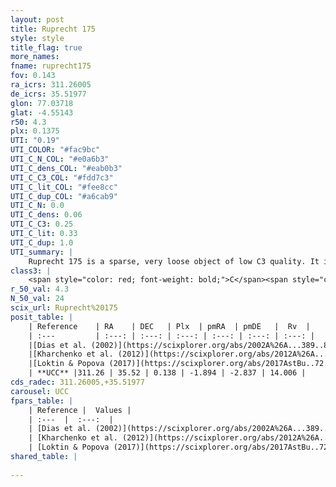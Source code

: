 ```yaml
---
layout: post
title: Ruprecht 175
style: style
title_flag: true
more_names: 
fname: ruprecht175
fov: 0.143
ra_icrs: 311.26005
de_icrs: 35.51977
glon: 77.03718
glat: -4.55143
r50: 4.3
plx: 0.1375
UTI: "0.19"
UTI_COLOR: "#fac9bc"
UTI_C_N_COL: "#e0a6b3"
UTI_C_dens_COL: "#eab0b3"
UTI_C_C3_COL: "#fdd7c3"
UTI_C_lit_COL: "#fee8cc"
UTI_C_dup_COL: "#a6cab9"
UTI_C_N: 0.0
UTI_C_dens: 0.06
UTI_C_C3: 0.25
UTI_C_lit: 0.33
UTI_C_dup: 1.0
UTI_summary: |
    Ruprecht 175 is a sparse, very loose object of low C3 quality. It is poorly studied in the literature, with no articles listed in the last 8 years.<br><br><span style="color: #99180f; font-weight: bold;">Warning: </span>contains less than 25 stars with <i>P>0.5</i> estimated.
class3: |
    <span style="color: red; font-weight: bold;">C</span><span style="color: red; font-weight: bold;">C</span>
r_50_val: 4.3
N_50_val: 24
scix_url: Ruprecht%20175
posit_table: |
    | Reference    | RA    | DEC   | Plx  | pmRA  | pmDE   |  Rv  |
    | :---         | :---: | :---: | :---: | :---: | :---: | :---: |
    |[Dias et al. (2002)](https://scixplorer.org/abs/2002A%26A...389..871D) | 311.3 | 35.5 | -- | -2.6 | -4.4 | -- |
    |[Kharchenko et al. (2012)](https://scixplorer.org/abs/2012A%26A...543A.156K) | 311.265 | 35.503 | -- | 0.21 | -3.19 | -- |
    |[Loktin & Popova (2017)](https://scixplorer.org/abs/2017AstBu..72..257L) | 311.265 | 35.5 | -- | -0.297 | -0.94 | -- |
    | **UCC** |311.26 | 35.52 | 0.138 | -1.894 | -2.837 | 14.006 | 
cds_radec: 311.26005,+35.51977
carousel: UCC
fpars_table: |
    | Reference |  Values |
    | :---  |  :---:  |
    | [Dias et al. (2002)](https://scixplorer.org/abs/2002A%26A...389..871D) | `E(B-V)=0.521, Dist=4431.0, Age=9.0` |
    | [Kharchenko et al. (2012)](https://scixplorer.org/abs/2012A%26A...543A.156K) | `e_bv=0.521, distance=4431, log_age=9.0` |
    | [Loktin & Popova (2017)](https://scixplorer.org/abs/2017AstBu..72..257L) | `E(B-V)=0.367, Dmod=12.336, logt=7.4` |
shared_table: |
    
---
```

